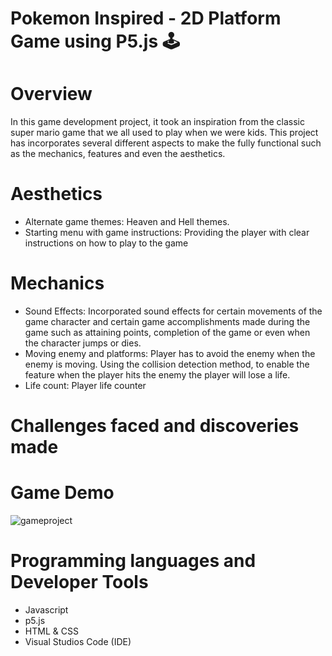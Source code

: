 # Pokemon Inspired - 2D Platform Game using P5.js 🕹️

# Overview
In this game development project, it took an inspiration from the classic super mario game that we all used to play when we were kids. This project has incorporates several different aspects to make the fully functional such as the mechanics, features and even the aesthetics. 

# Aesthetics
* Alternate game themes: Heaven and Hell themes.
* Starting menu with game instructions: Providing the player with clear instructions on how to play to the game  

# Mechanics
* Sound Effects: Incorporated sound effects for certain movements of the game character and certain game accomplishments made during the game such as attaining points, completion of the game or even when the character jumps or dies.
* Moving enemy and platforms: Player has to avoid the enemy when the enemy is moving. Using the collision detection method, to enable the feature when the player hits the enemy the player will lose a life.
* Life count: Player life counter

# Challenges faced and discoveries made

# Game Demo
![gameproject](https://github.com/user-attachments/assets/6b216a68-4d51-4ab6-963b-8c160e75f38d)

# Programming languages and Developer Tools
* Javascript
* p5.js
* HTML & CSS
* Visual Studios Code (IDE)

